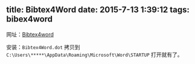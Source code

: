 title: Bibtex4Word
date: 2015-7-13 1:39:12
tags: bibex4word
---

网址：[Bibtex4word](http://www.ee.ic.ac.uk/hp/staff/dmb/perl/)
<!--more-->
安装：`Bibtex4Word.dot` 拷贝到 `C:\Users\*****\AppData\Roaming\Microsoft\Word\STARTUP`
打开就有了。
